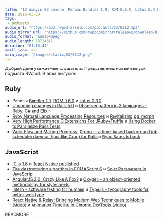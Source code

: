 ```yaml
---
title: "12 выпуск 03 сезона. Релизы Bundler 1.9, ROM 0.6.0, Lotus 0.3.0, IO.js 1.6, Work Flow and Making Progress, React Native и прочее"
date: 2015-03-30
tags:
 - podcasts
audio_url: "https://mp3.rwpod-assets.com/podcasts/03/0312.mp3"
audio_mirror_url: "https://github.com/rwpod/mirror/releases/download/03.12/0312.mp3"
audio_format: "audio/mpeg"
audio_length: 73724545
duration: "01:16:41"
small_icon: mic
main_image: "/images/static/03/0312.png"
---
```


Добрый день уважаемые слушатели. Представляем новый выпуск подкаста RWpod. В этом выпуске:

## Ruby

 - Релизы [Bundler 1.9](http://bundler.io/blog/2015/03/21/hello-bundler-19.html), [ROM 0.6.0](http://rom-rb.org/blog/2015/03/23/rom-0-6-0-released/) и [Lotus 0.3.0](http://lotusrb.org/blog/2015/03/23/announcing-lotus-030.html)
 - [Upcoming changes in Rails 5.0](https://intercityup.com/blog/upcoming-changes-in-rails-5-0.html) и [Observer pattern in 3 languages - Ruby, C# and Elixir](http://blog.diatomenterprises.com/observer-pattern-in-3-languages-ruby-c-and-elixir/)
 - [Ruby Natural Language Processing Resources](https://github.com/diasks2/ruby-nlp) и [Revitalizing pg_morph](http://blog.lunarlogic.io/2015/playing-with-black-matter-continuation/)
 - [Very High Performance C Extensions For JRuby+Truffle](http://www.chrisseaton.com/rubytruffle/cext/) и [Using Docker to Parallelize Rails Tests](http://blog.codeship.com/using-docker-to-parallelize-rails-tests/)
 - [Work Flow and Making Progress](http://6ftdan.com/allyourdev/2015/03/28/work-flow-and-making-progress/), [Crono — a time-based background job scheduler daemon (just like Cron) for Rails](https://github.com/plashchynski/crono) и [Ryan Bates is back](https://twitter.com/rbates/status/581124152511229953)

## JavaScript

 - [IO.js 1.6](https://medium.com/node-js-javascript/io-js-1-6-release-1df38cf64e6c) и [React Native published](http://facebook.github.io/react-native/)
 - [The destructuring algorithm in ECMAScript 6](http://www.2ality.com/2015/03/destructuring-algorithm.html) и [Splat Parameters in JavaScript](http://blog.templeton.host/javascript-splat-functions/)
 - [AngularJS 2.0: Crazy Like A Fox?](http://www.intridea.com/blog/2015/3/24/angularjs-2-0-crazy-like-a-fox) и [Oxygen - an object-oriented methodology for stylesheets](http://www.oxygencss.com/)
 - [Intern - software testing for humans](https://theintern.github.io/) и [Type.js - typography tools for better web type](http://typejs.org/)
 - [React Native & Relay: Bringing Modern Web Techniques to Mobile (video)](https://www.youtube.com/watch?v=X6YbAKiLCLU) и [ Animation Timeline in Chrome DevTools (video)](https://www.youtube.com/watch?v=U9xfYbKxosI)

READMORE

